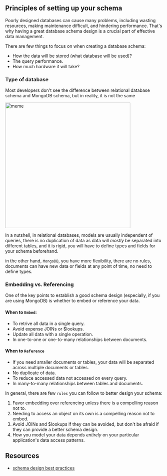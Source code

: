 ## Principles of setting up your schema

Poorly designed databases can cause many problems, including wasting resources, making maintenance difficult, and hindering performance. That's why having a great database schema design is a crucial part of effective data management.

There are few things to focus on when creating a database schema:

- How the data will be stored (what database will be used)?
- The query performance.
- How much hardware it will take?

### Type of database

Most developers don't see the difference between relational database schema and MongoDB schema, but in reality, it is not the same

<img src="https://i.imgur.com/3yobiPB.jpg" alt="meme" width="400"/>

In a nutshell,
in relational databases, models are usually independent of queries, there is no duplication of data as data will _mostly_ be separated into different tables, and it is rigid, you will have to define types and fields for your schema beforehand.

in the other hand, `MongoDB`, you have more flexibility, there are no rules, documents can have new data or fields at any point of time, no need to define types.

### Embedding vs. Referencing

One of the key points to establish a good schema design (especially, if you are using MongoDB) is whether to embed or reference your data.

#### When to `Embed`:

- To retrive all data in a single query.
- Avoid expense JOINs or $lookups.
- Update all data with a single operation.
- In one-to-one or one-to-many relationships between documents.

#### When to `Reference`

- If you need smaller documents or tables, your data will be separated across multiple documents or tables.
- No duplicate of data.
- To reduce accessed data not accessed on every query.
- In many-to-many relationships between tables and documents.

In general, there are few `rules` you can follow to better design your schema:

1. Favor embedding over referencing unless there is a compelling reason not to.
2. Needing to access an object on its own is a compelling reason not to embed.
3. Avoid JOINs and $lookups if they can be avoided, but don't be afraid if they can provide a better schema design.
4. How you model your data depends _entirely_ on your particular application's data access patterns.

## Resources

- [schema design best practices](https://www.mongodb.com/developer/article/mongodb-schema-design-best-practices/)
